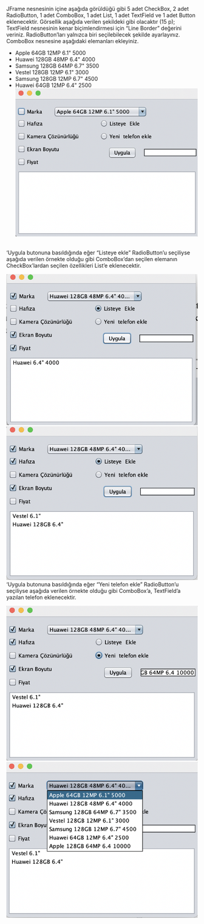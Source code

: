 JFrame nesnesinin içine aşağıda görüldüğü gibi 5 adet CheckBox, 2 adet RadioButton, 1 adet ComboBox, 1 adet List, 1 adet TextField ve 1 adet Button eklenecektir.
Görsellik aşağıda verilen şekildeki gibi olacaktır (15 p);
TextField nesnesinin kenar biçimlendirmesi için “Line Border” değerini veriniz. RadioButton’ları yalnızca biri seçilebilecek şekilde ayarlayınız.
ComboBox nesnesine aşağıdaki elemanları ekleyiniz.
* Apple 64GB 12MP 6.1" 5000 
* Huawei 128GB 48MP 6.4" 4000 
* Samsung 128GB 64MP 6.7" 3500
* Vestel 128GB 12MP 6.1" 3000 
* Samsung 128GB 12MP 6.7" 4500 
* Huawei 64GB 12MP 6.4" 2500
![image1](images/1_1lab2.png)
<br/>
‘Uygula butonuna basıldığında eğer “Listeye ekle” RadioButton’u seçiliyse aşağıda verilen örnekte olduğu gibi ComboBox’dan seçilen elemanın 
CheckBox’lardan seçilen özellikleri List’e eklenecektir.

![image2](images/2_1lab2.png)
![image3](images/3_1lab2.png)
<br/>
‘Uygula butonuna basıldığında eğer “Yeni telefon ekle” RadioButton’u seçiliyse aşağıda verilen örnekte olduğu gibi ComboBox’a, 
TextField’a yazılan telefon eklenecektir. 

![image4](images/4_1lab2.png)
![image5](images/5_1lab2.png)
